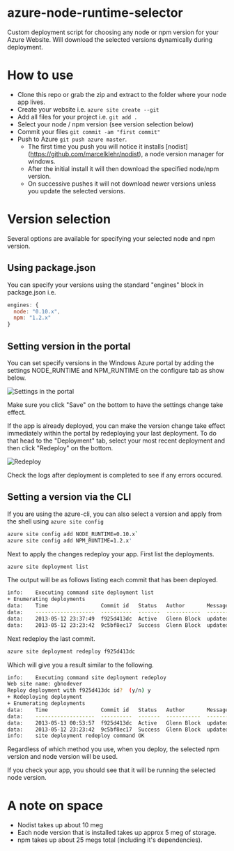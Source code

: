 azure-node-runtime-selector
===========================

Custom deployment script for choosing any node or npm version for your Azure Website. Will download the selected versions dynamically during deployment.

# How to use

* Clone this repo or grab the zip and extract to the folder where your node app lives. 
* Create your website i.e. `azure site create --git`
* Add all files for your project i.e. `git add .`
* Select your node / npm version (see version selection below)
* Commit your files `git commit -am "first commit"`
* Push to Azure `git push azure master`. 
  * The first time you push you will notice it installs [nodist] (https://github.com/marcelklehr/nodist), a node version manager for windows.
  * After the initial install it will then download the specified node/npm version.
  * On successive pushes it will not download newer versions unless you update the selected versions.

# Version selection
Several options are available for specifying your selected node and npm version.

## Using package.json
You can specify your versions using the standard "engines" block in package.json i.e.
```javascript
engines: {
  node: "0.10.x",
  npm: "1.2.x"
}
```
## Setting version in the portal
You can set specify versions in the Windows Azure portal by adding the settings NODE_RUNTIME and NPM_RUNTIME on the configure tab as show below.

![Settings in the portal](https://photos-2.dropbox.com/t/0/AAAePIAMEUl6UvohHsyoBnAnrjBJbAM8IkgqXOUAHLxShA/12/6860088/png/32x32/3/_/1/2/Screen%20Shot%202013-05-13%20at%2012.34.19%20AM.png/uqMBlWbmc8-EfGO6SLTED9R0ugRal2OhgaOv6EAmOxc?size=640x480 "Windows Azure Portal")

Make sure you click "Save" on the bottom to have the settings change take effect.

If the app is already deployed, you can make the version change take effect immediately within the portal by redeploying your last deployment. To do that head to the "Deployment" tab, select your most recent deployment and then click "Redeploy" on the bottom.

![Redeploy](https://photos-6.dropbox.com/t/0/AAA0qp_AiSZMzI0ma3dhYEfeasQoz8aFFih8lOtkTl7cUw/12/6860088/png/32x32/3/_/1/2/Screen%20Shot%202013-05-13%20at%2012.41.41%20AM.png/dTEgcX7ERA-WT5IY0DFvq4OSVQogxGJpuzCEMn6eSkc?size=640x480 "Redeploying the last deployment")

Check the logs after deployment is completed to see if any errors occured.

## Setting a version via the CLI
If you are using the azure-cli, you can also select a version and apply from the shell using `azure site config`

```bash
azure site config add NODE_RUNTIME=0.10.x`
azure site config add NPM_RUNTIME=1.2.x'
```

Next to apply the changes redeploy your app. First list the deployments.

```bash
azure site deployment list
```

The output will be as follows listing each commit that has been deployed.

```bash
info:    Executing command site deployment list
+ Enumerating deployments
data:    Time                 Commit id   Status   Author       Message
data:    -------------------  ----------  -------  -----------  ------------
data:    2013-05-12 23:37:49  f925d413dc  Active   Glenn Block  updated
data:    2013-05-12 23:23:42  9c5bf8ec17  Success  Glenn Block  updated
```

Next redeploy the last commit.

```bash
azure site deployment redeploy f925d413dc
```

Which will give you a result similar to the following.

```bash
info:    Executing command site deployment redeploy
Web site name: gbnodever
Reploy deployment with f925d413dc id?  (y/n) y
+ Redeploying deployment
+ Enumerating deployments
data:    Time                 Commit id   Status   Author       Message
data:    -------------------  ----------  -------  -----------  ------------
data:    2013-05-13 00:53:57  f925d413dc  Active   Glenn Block  updated
data:    2013-05-12 23:23:42  9c5bf8ec17  Success  Glenn Block  updated
info:    site deployment redeploy command OK
```

Regardless of which method you use, when you deploy, the selected npm version and node version will be used.

If you check your app, you should see that it will be running the selected node version.

# A note on space
* Nodist takes up about 10 meg
* Each node version that is installed takes up approx 5 meg of storage. 
* npm takes up about 25 megs total (including it's dependencies).


